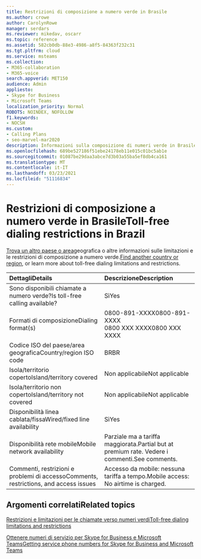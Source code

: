```yaml
---
title: Restrizioni di composizione a numero verde in Brasile
ms.author: crowe
author: CarolynRowe
manager: serdars
ms.reviewer: mikedav, oscarr
ms.topic: reference
ms.assetid: 582cb0db-88e3-4986-a8f5-84363f232c31
ms.tgt.pltfrm: cloud
ms.service: msteams
ms.collection:
- M365-collaboration
- M365-voice
search.appverid: MET150
audience: Admin
appliesto:
- Skype for Business
- Microsoft Teams
localization_priority: Normal
ROBOTS: NOINDEX, NOFOLLOW
f1.keywords:
- NOCSH
ms.custom:
- Calling Plans
- seo-marvel-mar2020
description: Informazioni sulla composizione di numeri verde in Brasile, tra cui disponibilità, disponibilità di reti cablate/fisse e di rete mobile e restrizioni.
ms.openlocfilehash: 689be527186f51ebe24178eb11e015c01bc5ab1e
ms.sourcegitcommit: 01087be29daa3abce7d3b03a55ba5ef8db4ca161
ms.translationtype: MT
ms.contentlocale: it-IT
ms.lasthandoff: 03/23/2021
ms.locfileid: "51116834"
---
```

# <a name="toll-free-dialing-restrictions-in-brazil"></a><span data-ttu-id="6cb13-103">Restrizioni di composizione a numero verde in Brasile</span><span class="sxs-lookup"><span data-stu-id="6cb13-103">Toll-free dialing restrictions in Brazil</span></span>

<span data-ttu-id="6cb13-104">[Trova un altro paese o area](../toll-free-dialing-limitations-and-restrictions.md)geografica o altre informazioni sulle limitazioni e le restrizioni di composizione a numero verde.</span><span class="sxs-lookup"><span data-stu-id="6cb13-104">[Find another country or region](../toll-free-dialing-limitations-and-restrictions.md), or learn more about toll-free dialing limitations and restrictions.</span></span>


|<span data-ttu-id="6cb13-105">**Dettagli**</span><span class="sxs-lookup"><span data-stu-id="6cb13-105">**Details**</span></span>|<span data-ttu-id="6cb13-106">**Descrizione**</span><span class="sxs-lookup"><span data-stu-id="6cb13-106">**Description**</span></span>|
|:-----|:-----|
|<span data-ttu-id="6cb13-107">Sono disponibili chiamate a numero verde?</span><span class="sxs-lookup"><span data-stu-id="6cb13-107">Is toll-free calling available?</span></span>  <br/> |<span data-ttu-id="6cb13-108">Sì</span><span class="sxs-lookup"><span data-stu-id="6cb13-108">Yes</span></span>  <br/> |
|<span data-ttu-id="6cb13-109">Formati di composizione</span><span class="sxs-lookup"><span data-stu-id="6cb13-109">Dialing format(s)</span></span>  <br/> | <span data-ttu-id="6cb13-110">0800-891-XXXX</span><span class="sxs-lookup"><span data-stu-id="6cb13-110">0800-891-XXXX</span></span> <br/>  <span data-ttu-id="6cb13-111">0800 XXX XXXX</span><span class="sxs-lookup"><span data-stu-id="6cb13-111">0800 XXX XXXX</span></span> <br/> |
|<span data-ttu-id="6cb13-112">Codice ISO del paese/area geografica</span><span class="sxs-lookup"><span data-stu-id="6cb13-112">Country/region ISO code</span></span>  <br/> |<span data-ttu-id="6cb13-113">BR</span><span class="sxs-lookup"><span data-stu-id="6cb13-113">BR</span></span>  <br/> |
|<span data-ttu-id="6cb13-114">Isola/territorio coperto</span><span class="sxs-lookup"><span data-stu-id="6cb13-114">Island/territory covered</span></span>  <br/> |<span data-ttu-id="6cb13-115">Non applicabile</span><span class="sxs-lookup"><span data-stu-id="6cb13-115">Not applicable</span></span>  <br/> |
|<span data-ttu-id="6cb13-116">Isola/territorio non coperto</span><span class="sxs-lookup"><span data-stu-id="6cb13-116">Island/territory not covered</span></span>  <br/> |<span data-ttu-id="6cb13-117">Non applicabile</span><span class="sxs-lookup"><span data-stu-id="6cb13-117">Not applicable</span></span>  <br/> |
|<span data-ttu-id="6cb13-118">Disponibilità linea cablata/fissa</span><span class="sxs-lookup"><span data-stu-id="6cb13-118">Wired/fixed line availability</span></span>  <br/> |<span data-ttu-id="6cb13-119">Sì</span><span class="sxs-lookup"><span data-stu-id="6cb13-119">Yes</span></span>  <br/> |
|<span data-ttu-id="6cb13-120">Disponibilità rete mobile</span><span class="sxs-lookup"><span data-stu-id="6cb13-120">Mobile network availability</span></span>  <br/> |<span data-ttu-id="6cb13-121">Parziale ma a tariffa maggiorata.</span><span class="sxs-lookup"><span data-stu-id="6cb13-121">Partial but at premium rate.</span></span> <span data-ttu-id="6cb13-122">Vedere i commenti.</span><span class="sxs-lookup"><span data-stu-id="6cb13-122">See comments.</span></span>  <br/> |
|<span data-ttu-id="6cb13-123">Commenti, restrizioni e problemi di accesso</span><span class="sxs-lookup"><span data-stu-id="6cb13-123">Comments, restrictions, and access issues</span></span>  <br/> |<span data-ttu-id="6cb13-124">Accesso da mobile: nessuna tariffa a tempo.</span><span class="sxs-lookup"><span data-stu-id="6cb13-124">Mobile access: No airtime is charged.</span></span>  <br/> |
   

## <a name="related-topics"></a><span data-ttu-id="6cb13-125">Argomenti correlati</span><span class="sxs-lookup"><span data-stu-id="6cb13-125">Related topics</span></span>
[<span data-ttu-id="6cb13-126">Restrizioni e limitazioni per le chiamate verso numeri verdi</span><span class="sxs-lookup"><span data-stu-id="6cb13-126">Toll-free dialing limitations and restrictions</span></span>](../toll-free-dialing-limitations-and-restrictions.md)

[<span data-ttu-id="6cb13-127">Ottenere numeri di servizio per Skype for Business e Microsoft Teams</span><span class="sxs-lookup"><span data-stu-id="6cb13-127">Getting service phone numbers for Skype for Business and Microsoft Teams</span></span>](../getting-service-phone-numbers.md)

  
